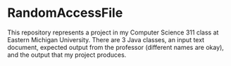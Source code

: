 # RandomAccessFile
This repository represents a project in my Computer Science 311 class at Eastern Michigan University. There are 3 Java classes, an input text document, expected output from the professor (different names are okay), and the output that my project produces.
